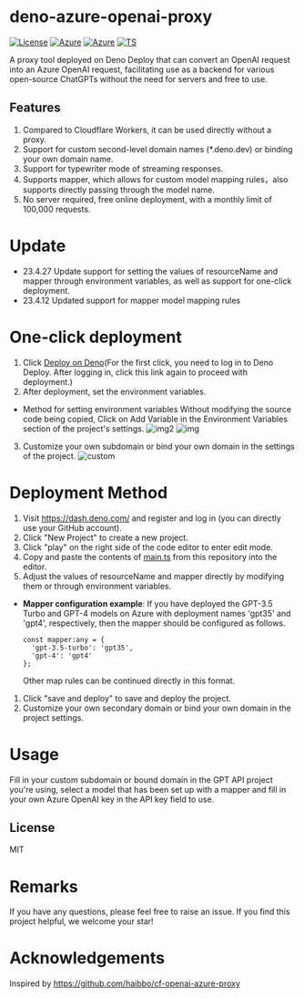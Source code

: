 # deno-azure-openai-proxy
[![License](https://badgen.net/badge/license/MIT/cyan)](https://github.com/hbsgithub/deno-azure-openai-proxy/blob/main/LICENSE)
[![Azure](https://badgen.net/badge/icon/Azure?icon=azure&label)](https://github.com/hbsgithub/deno-azure-openai-proxy)
[![Azure](https://badgen.net/badge/icon/OpenAI?icon=azure&label)](https://github.com/hbsgithub/deno-azure-openai-proxy)
[![TS](https://badgen.net/badge/icon/typescript?icon=typescript&label)](https://github.com/hbsgithub/deno-azure-openai-proxy)

A proxy tool deployed on Deno Deploy that can convert an OpenAI request into an Azure OpenAI request, facilitating use as a backend for various open-source ChatGPTs without the need for servers and free to use.
## Features
1. Compared to Cloudflare Workers, it can be used directly without a proxy.
2. Support for custom second-level domain names (*.deno.dev) or binding your own domain name.
3. Support for typewriter mode of streaming responses.
4. Supports mapper, which allows for custom model mapping rules，also supports directly passing through the model name.
5. No server required, free online deployment, with a monthly limit of 100,000 requests.
# Update
- 23.4.27 Update support for setting the values of resourceName and mapper through environment variables, as well as support for one-click deployment.
- 23.4.12 Updated support for mapper model mapping rules
# One-click deployment
1. Click [Deploy on Deno](https://dash.deno.com/new?url=https://raw.githubusercontent.com/hbsgithub/deno-azure-openai-proxy/main/main.ts)(For the first click, you need to log in to Deno Deploy. After logging in, click this link again to proceed with deployment.)
2. After deployment, set the environment variables.
- Method for setting environment variables
Without modifying the source code being copied, Click on Add Variable in the Environment Variables section of the project's settings.
![img2](https://raw.githubusercontent.com/hbsgithub/deno-azure-openai-proxy/main/img/Environment%20Variables.png)
![img](https://user-images.githubusercontent.com/1295315/233124125-1ea95665-ffab-4b5c-a7ba-26f31f1bb0b3.png)
3. Customize your own subdomain or bind your own domain in the settings of the project.
![custom](https://raw.githubusercontent.com/hbsgithub/deno-azure-openai-proxy/main/img/custom%20url.png)
# Deployment Method

1. Visit https://dash.deno.com/ and register and log in (you can directly use your GitHub account).
2. Click "New Project" to create a new project.
3. Click "play" on the right side of the code editor to enter edit mode.
4. Copy and paste the contents of [main.ts](https://github.com/hbsgithub/deno-azure-openai-proxy/blob/main/main.ts) from this repository into the editor.
5. Adjust the values of resourceName and mapper directly by modifying them or through environment variables.

- **Mapper configuration example**: If you have deployed the GPT-3.5 Turbo and GPT-4 models on Azure with deployment names 'gpt35' and 'gpt4', respectively, then the mapper should be configured as follows.
  ```
  const mapper:any = {
    'gpt-3.5-turbo': 'gpt35',
    'gpt-4': 'gpt4' 
  };
  ```
   Other map rules can be continued directly in this format.


1. Click "save and deploy" to save and deploy the project.
2. Customize your own secondary domain or bind your own domain in the project settings.

# Usage

Fill in your custom subdomain or bound domain in the GPT API project you're using, select a model that has been set up with a mapper and fill in your own Azure OpenAI key in the API key field to use.
## License
MIT
# Remarks
If you have any questions, please feel free to raise an issue. If you find this project helpful, we welcome your star!
# Acknowledgements

Inspired by https://github.com/haibbo/cf-openai-azure-proxy